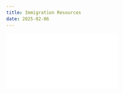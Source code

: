 ```yaml
---
title: Immigration Resources
date: 2025-02-06
---
```


![Immigration Resources](docs/Immigration%20Resources%20Printable-1.pdf)

<script>
document.addEventListener('DOMContentLoaded', (event) => {
    document.querySelector('a[href="docs/Immigration%20Resources%20Printable-1.pdf"]').addEventListener('click', function(event) {
        event.preventDefault();
        window.open('/docs/Immigration%20Resources%20Printable-1.pdf', '_blank');
    });
});
</script>
